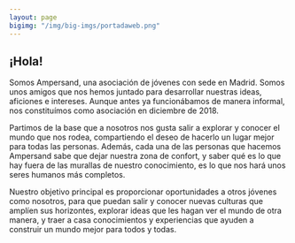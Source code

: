 ```yaml
---
layout: page
bigimg: "/img/big-imgs/portadaweb.png"
---
```


## ¡Hola!

Somos Ampersand, una asociación de jóvenes con sede en Madrid. Somos unos amigos que nos hemos juntado para desarrollar nuestras ideas, aficiones e intereses. Aunque antes ya funcionábamos de manera informal, nos constituímos como asociación en diciembre de 2018.

Partimos de la base que a nosotros nos gusta salir a explorar y conocer el mundo que nos rodea, compartiendo el deseo de hacerlo un lugar mejor para todas las personas. Además, cada una de las personas que hacemos Ampersand sabe que dejar nuestra zona de confort, y saber qué es lo que hay fuera de las murallas de nuestro conocimiento, es lo que nos hará unos seres humanos más completos.

Nuestro objetivo principal es proporcionar oportunidades a otros jóvenes como nosotros, para que puedan salir y conocer nuevas culturas que amplíen sus horizontes, explorar ideas que les hagan ver el mundo de otra manera, y traer a casa conocimientos y experiencias que ayuden a construir un mundo mejor para todos y todas. 
